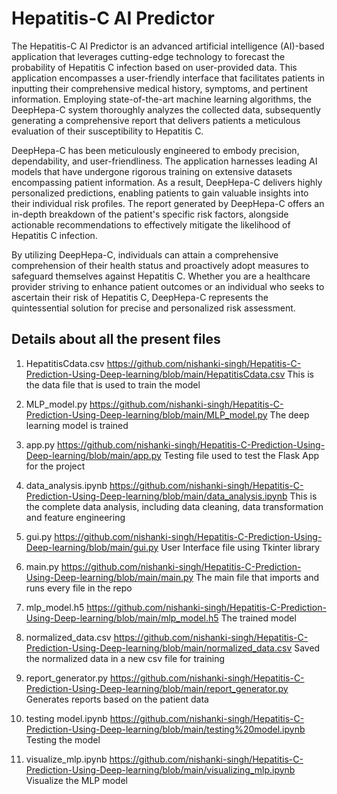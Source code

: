 # Hepatitis-C AI Predictor
The Hepatitis-C AI Predictor is an advanced artificial intelligence (AI)-based application that leverages cutting-edge technology to forecast the probability of Hepatitis C infection based on user-provided data. This application encompasses a user-friendly interface that facilitates patients in inputting their comprehensive medical history, symptoms, and pertinent information. Employing state-of-the-art machine learning algorithms, the DeepHepa-C system thoroughly analyzes the collected data, subsequently generating a comprehensive report that delivers patients a meticulous evaluation of their susceptibility to Hepatitis C.

DeepHepa-C has been meticulously engineered to embody precision, dependability, and user-friendliness. The application harnesses leading AI models that have undergone rigorous training on extensive datasets encompassing patient information. As a result, DeepHepa-C delivers highly personalized predictions, enabling patients to gain valuable insights into their individual risk profiles. The report generated by DeepHepa-C offers an in-depth breakdown of the patient's specific risk factors, alongside actionable recommendations to effectively mitigate the likelihood of Hepatitis C infection.

By utilizing DeepHepa-C, individuals can attain a comprehensive comprehension of their health status and proactively adopt measures to safeguard themselves against Hepatitis C. Whether you are a healthcare provider striving to enhance patient outcomes or an individual who seeks to ascertain their risk of Hepatitis C, DeepHepa-C represents the quintessential solution for precise and personalized risk assessment.

## Details about all the present files
1. HepatitisCdata.csv
https://github.com/nishanki-singh/Hepatitis-C-Prediction-Using-Deep-learning/blob/main/HepatitisCdata.csv
This is the data file that is used to train the model

2. MLP_model.py 
https://github.com/nishanki-singh/Hepatitis-C-Prediction-Using-Deep-learning/blob/main/MLP_model.py
The deep learning model is trained

3. app.py
https://github.com/nishanki-singh/Hepatitis-C-Prediction-Using-Deep-learning/blob/main/app.py
Testing file used to test the Flask App for the project

4. data_analysis.ipynb
https://github.com/nishanki-singh/Hepatitis-C-Prediction-Using-Deep-learning/blob/main/data_analysis.ipynb
This is the complete data analysis, including data cleaning, data transformation and feature engineering

5. gui.py
https://github.com/nishanki-singh/Hepatitis-C-Prediction-Using-Deep-learning/blob/main/gui.py
User Interface file using Tkinter library

6. main.py
https://github.com/nishanki-singh/Hepatitis-C-Prediction-Using-Deep-learning/blob/main/main.py
The main file that imports and runs every file in the repo

7. mlp_model.h5
https://github.com/nishanki-singh/Hepatitis-C-Prediction-Using-Deep-learning/blob/main/mlp_model.h5
The trained model

8. normalized_data.csv
https://github.com/nishanki-singh/Hepatitis-C-Prediction-Using-Deep-learning/blob/main/normalized_data.csv
Saved the normalized data in a new csv file for training

9. report_generator.py
https://github.com/nishanki-singh/Hepatitis-C-Prediction-Using-Deep-learning/blob/main/report_generator.py
Generates reports based on the patient data

10. testing model.ipynb
https://github.com/nishanki-singh/Hepatitis-C-Prediction-Using-Deep-learning/blob/main/testing%20model.ipynb
Testing the model

11. visualize_mlp.ipynb
https://github.com/nishanki-singh/Hepatitis-C-Prediction-Using-Deep-learning/blob/main/visualizing_mlp.ipynb
Visualize the MLP model
